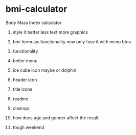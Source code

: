 # bmi-calculator
Body Mass Index calculator




1. style it better less text more graphics
4. bmi formulas functionality now only fuse it with menu btns
5. functionality
6. better menu
8. ice cube icon maybe or dolphin
9. header icon
13. title icons
10. readme
11. cleanup
12. how does age and gender affect the result

13. tough weekend

<!-- // extract data-translate-key
// const translationData = {};

// document.querySelectorAll('[data-translate-key]').forEach(el => {
//   const key = el.getAttribute('data-translate-key');
//   translationData[key] = el.textContent.trim();
// });
// function cleanText(text) {
//   return text
//     .replace(/\n/g, ' ')       // replace newlines with spaces
//     .replace(/\s+/g, ' ')      // replace multiple spaces with one
//     .trim();
// }

// const cleanedTranslations = {};

// for (const key in translationData) {
//   cleanedTranslations[key] = cleanText(translationData[key]);
// }

// console.log(cleanedTranslations); -->









<!-- Image by <a href="https://pixabay.com/users/daschhamschta-5552277/?utm_source=link-attribution&utm_medium=referral&utm_campaign=image&utm_content=7286963">Sabrina Schmidt</a> from <a href="https://pixabay.com//?utm_source=link-attribution&utm_medium=referral&utm_campaign=image&utm_content=7286963">Pixabay</a> -->
